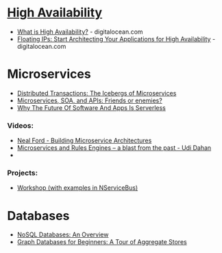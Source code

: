 # [High Availability](https://en.wikipedia.org/wiki/High_availability)

- [What is High Availability?](https://www.digitalocean.com/community/tutorials/what-is-high-availability) - digitalocean.com
- [Floating IPs: Start Architecting Your Applications for High Availability](https://blog.digitalocean.com/floating-ips-start-architecting-your-applications-for-high-availability/) - digitalocean.com


# Microservices

- [Distributed Transactions: The Icebergs of Microservices](http://www.grahamlea.com/2016/08/distributed-transactions-microservices-icebergs/)
- [Microservices, SOA, and APIs: Friends or enemies?](https://www.ibm.com/developerworks/websphere/library/techarticles/1601_clark-trs/1601_clark.html)
- [Why The Future Of Software And Apps Is Serverless](https://readwrite.com/2012/10/15/why-the-future-of-software-and-apps-is-serverless/)

### Videos:

- [Neal Ford - Building Microservice Architectures](https://www.youtube.com/watch?v=pjN7CaGPFB4)
- [Microservices and Rules Engines – a blast from the past - Udi Dahan](https://www.youtube.com/watch?v=Fuac__g928E)
-

### Projects:

- [Workshop (with examples in NServiceBus)](https://github.com/Particular/Workshop)


# Databases

- [NoSQL Databases: An Overview](https://www.thoughtworks.com/insights/blog/nosql-databases-overview)
- [Graph Databases for Beginners: A Tour of Aggregate Stores](https://neo4j.com/blog/aggregate-stores-tour/)
